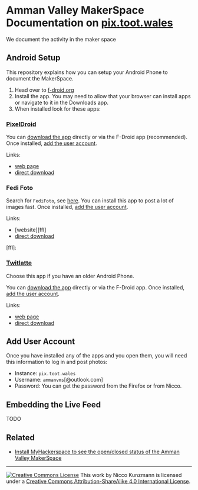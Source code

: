 # Amman Valley MakerSpace Documentation on [pix.toot.wales][pix]

We document the activity in the maker space

## Android Setup

This repository explains how you can setup your Android Phone to document the MakerSpace.

1. Head over to [f-droid.org](https://f-droid.org/en/)
2. Install the app. You may need to allow that your browser can install apps or navigate to it in the Downloads app.
3. When installed look for these apps:

### [PixelDroid][pixeldroid]

You can [download the app][pixeldroid] directly or via the F-Droid app (recommended).
Once installed, [add the user account](#add-user-account).

Links:
- [web page][pixeldroid]
- [direct download](https://github.com/AmmanVMS/pix.toot.wales/releases/download/v1.0/org.pixeldroid.app_16.apk)

[pixeldroid]: https://f-droid.org/en/packages/org.pixeldroid.app/

### Fedi Foto

Search for `FediFoto`, see [here](https://f-droid.org/en/packages/com.fediphoto.lineage/).
You can install this app to post a lot of images fast.
Once installed, [add the user account](#add-user-account).

Links:
- [website][ffl]
- [direct download](https://github.com/AmmanVMS/pix.toot.wales/releases/download/v1.0/com.fediphoto.lineage_63.apk)

[ffl]: 

### [Twitlatte][twl]

Choose this app if you have an older Android Phone.

You can [download the app][twl] directly or via the F-Droid app.
Once installed, [add the user account](#add-user-account).

Links:
- [web page][twl]
- [direct download](https://github.com/AmmanVMS/pix.toot.wales/releases/download/v1.0/com.github.moko256.twitlatte_32.apk)

[twl]: https://f-droid.org/en/packages/com.github.moko256.twitlatte/

## Add User Account

Once you have installed any of the apps and you open them,
you will need this information to log in and post photos:

- Instance: `pix.toot.wales`
- Username: `ammanvms`[@outlook.com]
- Password: You can get the password from the Firefox or from Nicco.


## Embedding the Live Feed

TODO

## Related

- [Install MyHackerspace to see the open/closed status of the Amman Valley MakerSpace](https://github.com/AmmanVMS/space.api#readme)



[pix]: https://pix.toot.wales/ammanvms

---

<a rel="license" href="http://creativecommons.org/licenses/by-sa/4.0/"><img alt="Creative Commons License" style="border-width:0" src="https://i.creativecommons.org/l/by-sa/4.0/80x15.png" /></a> This work by Nicco Kunzmann is licensed under a <a rel="license" href="http://creativecommons.org/licenses/by-sa/4.0/">Creative Commons Attribution-ShareAlike 4.0 International License</a>.
